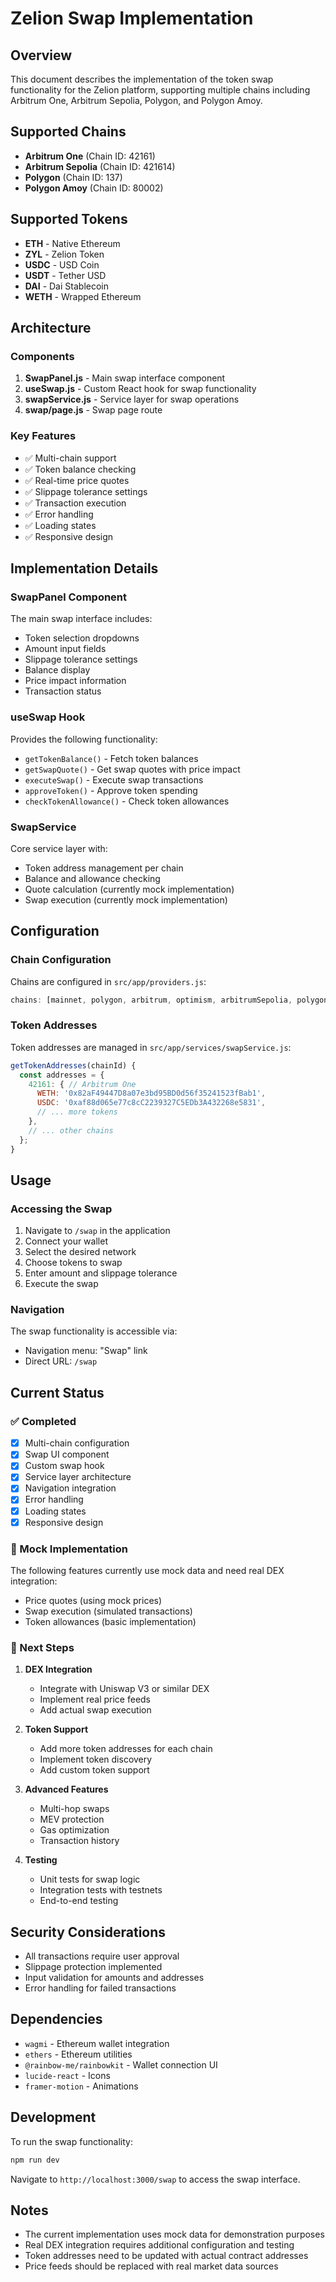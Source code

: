 # Zelion Swap Implementation

## Overview
This document describes the implementation of the token swap functionality for the Zelion platform, supporting multiple chains including Arbitrum One, Arbitrum Sepolia, Polygon, and Polygon Amoy.

## Supported Chains
- **Arbitrum One** (Chain ID: 42161)
- **Arbitrum Sepolia** (Chain ID: 421614) 
- **Polygon** (Chain ID: 137)
- **Polygon Amoy** (Chain ID: 80002)

## Supported Tokens
- **ETH** - Native Ethereum
- **ZYL** - Zelion Token
- **USDC** - USD Coin
- **USDT** - Tether USD
- **DAI** - Dai Stablecoin
- **WETH** - Wrapped Ethereum

## Architecture

### Components
1. **SwapPanel.js** - Main swap interface component
2. **useSwap.js** - Custom React hook for swap functionality
3. **swapService.js** - Service layer for swap operations
4. **swap/page.js** - Swap page route

### Key Features
- ✅ Multi-chain support
- ✅ Token balance checking
- ✅ Real-time price quotes
- ✅ Slippage tolerance settings
- ✅ Transaction execution
- ✅ Error handling
- ✅ Loading states
- ✅ Responsive design

## Implementation Details

### SwapPanel Component
The main swap interface includes:
- Token selection dropdowns
- Amount input fields
- Slippage tolerance settings
- Balance display
- Price impact information
- Transaction status

### useSwap Hook
Provides the following functionality:
- `getTokenBalance()` - Fetch token balances
- `getSwapQuote()` - Get swap quotes with price impact
- `executeSwap()` - Execute swap transactions
- `approveToken()` - Approve token spending
- `checkTokenAllowance()` - Check token allowances

### SwapService
Core service layer with:
- Token address management per chain
- Balance and allowance checking
- Quote calculation (currently mock implementation)
- Swap execution (currently mock implementation)

## Configuration

### Chain Configuration
Chains are configured in `src/app/providers.js`:
```javascript
chains: [mainnet, polygon, arbitrum, optimism, arbitrumSepolia, polygonAmoy]
```

### Token Addresses
Token addresses are managed in `src/app/services/swapService.js`:
```javascript
getTokenAddresses(chainId) {
  const addresses = {
    42161: { // Arbitrum One
      WETH: '0x82aF49447D8a07e3bd95BD0d56f35241523fBab1',
      USDC: '0xaf88d065e77c8cC2239327C5EDb3A432268e5831',
      // ... more tokens
    },
    // ... other chains
  };
}
```

## Usage

### Accessing the Swap
1. Navigate to `/swap` in the application
2. Connect your wallet
3. Select the desired network
4. Choose tokens to swap
5. Enter amount and slippage tolerance
6. Execute the swap

### Navigation
The swap functionality is accessible via:
- Navigation menu: "Swap" link
- Direct URL: `/swap`

## Current Status

### ✅ Completed
- [x] Multi-chain configuration
- [x] Swap UI component
- [x] Custom swap hook
- [x] Service layer architecture
- [x] Navigation integration
- [x] Error handling
- [x] Loading states
- [x] Responsive design

### 🔄 Mock Implementation
The following features currently use mock data and need real DEX integration:
- Price quotes (using mock prices)
- Swap execution (simulated transactions)
- Token allowances (basic implementation)

### 🚧 Next Steps
1. **DEX Integration**
   - Integrate with Uniswap V3 or similar DEX
   - Implement real price feeds
   - Add actual swap execution

2. **Token Support**
   - Add more token addresses for each chain
   - Implement token discovery
   - Add custom token support

3. **Advanced Features**
   - Multi-hop swaps
   - MEV protection
   - Gas optimization
   - Transaction history

4. **Testing**
   - Unit tests for swap logic
   - Integration tests with testnets
   - End-to-end testing

## Security Considerations
- All transactions require user approval
- Slippage protection implemented
- Input validation for amounts and addresses
- Error handling for failed transactions

## Dependencies
- `wagmi` - Ethereum wallet integration
- `ethers` - Ethereum utilities
- `@rainbow-me/rainbowkit` - Wallet connection UI
- `lucide-react` - Icons
- `framer-motion` - Animations

## Development
To run the swap functionality:
```bash
npm run dev
```

Navigate to `http://localhost:3000/swap` to access the swap interface.

## Notes
- The current implementation uses mock data for demonstration purposes
- Real DEX integration requires additional configuration and testing
- Token addresses need to be updated with actual contract addresses
- Price feeds should be replaced with real market data sources
